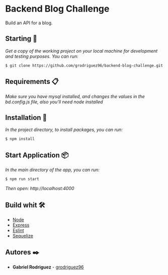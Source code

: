 # Backend Blog Challenge

Build an API for a blog.

## Starting 🚀

_Get a copy of the working project on your local machine for development and testing purposes. You can run:_

```
$ git clone https://github.com/grodriguez96/backend-blog-challenge.git
```

## Requirements 📋

_Make sure you have mysql installed, and changes the values in the bd.config.js file, also you'll need node installed_

## Installation 🔧

_In the project directory, to install packages, you can run:_

```
$ npm install
```

## Start Application 📦

_In the main directory of the app, you can run:_

```
$ npm run start
```

_Then open: http://localhost:4000_

## Build whit 🛠️

- [Node](https://nodejs.org/es/docs/)
- [Express](https://expressjs.com/en/guide/routing.html)
- [Eslint](https://eslint.org/docs/user-guide/getting-started)
- [Sequelize](https://sequelize.org/master/)

## Autores ✒️

- **Gabriel Rodriguez** - [grodriguez96](https://github.com/grodriguez96)
